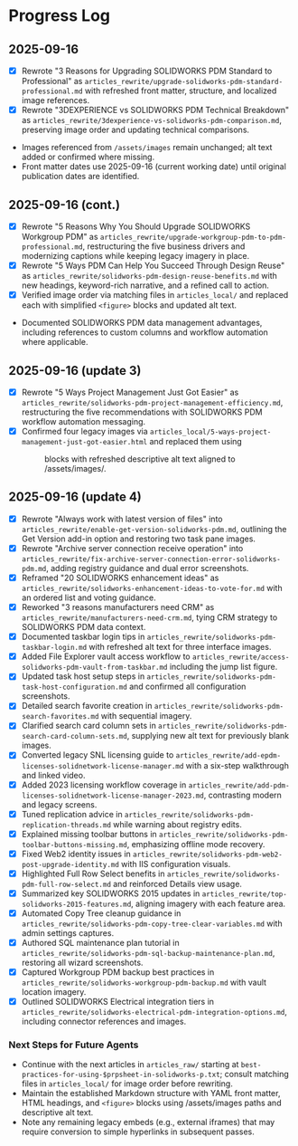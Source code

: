 # Progress Log

## 2025-09-16
- [x] Rewrote "3 Reasons for Upgrading SOLIDWORKS PDM Standard to Professional" as <code>articles_rewrite/upgrade-solidworks-pdm-standard-professional.md</code> with refreshed front matter, structure, and localized image references.
- [x] Rewrote "3DEXPERIENCE vs SOLIDWORKS PDM Technical Breakdown" as <code>articles_rewrite/3dexperience-vs-solidworks-pdm-comparison.md</code>, preserving image order and updating technical comparisons.
- Images referenced from <code>/assets/images</code> remain unchanged; alt text added or confirmed where missing.
- Front matter dates use 2025-09-16 (current working date) until original publication dates are identified.

## 2025-09-16 (cont.)
- [x] Rewrote "5 Reasons Why You Should Upgrade SOLIDWORKS Workgroup PDM" as <code>articles_rewrite/upgrade-workgroup-pdm-to-pdm-professional.md</code>, restructuring the five business drivers and modernizing captions while keeping legacy imagery in place.
- [x] Rewrote "5 Ways PDM Can Help You Succeed Through Design Reuse" as <code>articles_rewrite/solidworks-pdm-design-reuse-benefits.md</code> with new headings, keyword-rich narrative, and a refined call to action.
- [x] Verified image order via matching files in <code>articles_local/</code> and replaced each with simplified <code>&lt;figure&gt;</code> blocks and updated alt text.
- Documented SOLIDWORKS PDM data management advantages, including references to custom columns and workflow automation where applicable.

## 2025-09-16 (update 3)
- [x] Rewrote "5 Ways Project Management Just Got Easier" as <code>articles_rewrite/solidworks-pdm-project-management-efficiency.md</code>, restructuring the five recommendations with SOLIDWORKS PDM workflow automation messaging.
- [x] Confirmed four legacy images via <code>articles_local/5-ways-project-management-just-got-easier.html</code> and replaced them using <figure> blocks with refreshed descriptive alt text aligned to /assets/images/.

## 2025-09-16 (update 4)
- [x] Rewrote "Always work with latest version of files" into <code>articles_rewrite/enable-get-version-solidworks-pdm.md</code>, outlining the Get Version add-in option and restoring two task pane images.
- [x] Rewrote "Archive server connection receive operation" into <code>articles_rewrite/fix-archive-server-connection-error-solidworks-pdm.md</code>, adding registry guidance and dual error screenshots.
- [x] Reframed "20 SOLIDWORKS enhancement ideas" as <code>articles_rewrite/solidworks-enhancement-ideas-to-vote-for.md</code> with an ordered list and voting guidance.
- [x] Reworked "3 reasons manufacturers need CRM" as <code>articles_rewrite/manufacturers-need-crm.md</code>, tying CRM strategy to SOLIDWORKS PDM data context.
- [x] Documented taskbar login tips in <code>articles_rewrite/solidworks-pdm-taskbar-login.md</code> with refreshed alt text for three interface images.
- [x] Added File Explorer vault access workflow to <code>articles_rewrite/access-solidworks-pdm-vault-from-taskbar.md</code> including the jump list figure.
- [x] Updated task host setup steps in <code>articles_rewrite/solidworks-pdm-task-host-configuration.md</code> and confirmed all configuration screenshots.
- [x] Detailed search favorite creation in <code>articles_rewrite/solidworks-pdm-search-favorites.md</code> with sequential imagery.
- [x] Clarified search card column sets in <code>articles_rewrite/solidworks-pdm-search-card-column-sets.md</code>, supplying new alt text for previously blank images.
- [x] Converted legacy SNL licensing guide to <code>articles_rewrite/add-epdm-licenses-solidnetwork-license-manager.md</code> with a six-step walkthrough and linked video.
- [x] Added 2023 licensing workflow coverage in <code>articles_rewrite/add-pdm-licenses-solidnetwork-license-manager-2023.md</code>, contrasting modern and legacy screens.
- [x] Tuned replication advice in <code>articles_rewrite/solidworks-pdm-replication-threads.md</code> while warning about registry edits.
- [x] Explained missing toolbar buttons in <code>articles_rewrite/solidworks-pdm-toolbar-buttons-missing.md</code>, emphasizing offline mode recovery.
- [x] Fixed Web2 identity issues in <code>articles_rewrite/solidworks-pdm-web2-post-upgrade-identity.md</code> with IIS configuration visuals.
- [x] Highlighted Full Row Select benefits in <code>articles_rewrite/solidworks-pdm-full-row-select.md</code> and reinforced Details view usage.
- [x] Summarized key SOLIDWORKS 2015 updates in <code>articles_rewrite/top-solidworks-2015-features.md</code>, aligning imagery with each feature area.
- [x] Automated Copy Tree cleanup guidance in <code>articles_rewrite/solidworks-pdm-copy-tree-clear-variables.md</code> with admin settings captures.
- [x] Authored SQL maintenance plan tutorial in <code>articles_rewrite/solidworks-pdm-sql-backup-maintenance-plan.md</code>, restoring all wizard screenshots.
- [x] Captured Workgroup PDM backup best practices in <code>articles_rewrite/solidworks-workgroup-pdm-backup.md</code> with vault location imagery.
- [x] Outlined SOLIDWORKS Electrical integration tiers in <code>articles_rewrite/solidworks-electrical-pdm-integration-options.md</code>, including connector references and images.

### Next Steps for Future Agents
- Continue with the next articles in <code>articles_raw/</code> starting at <code>best-practices-for-using-$prpsheet-in-solidworks-p.txt</code>; consult matching files in <code>articles_local/</code> for image order before rewriting.
- Maintain the established Markdown structure with YAML front matter, HTML headings, and <code>&lt;figure&gt;</code> blocks using /assets/images paths and descriptive alt text.
- Note any remaining legacy embeds (e.g., external iframes) that may require conversion to simple hyperlinks in subsequent passes.
